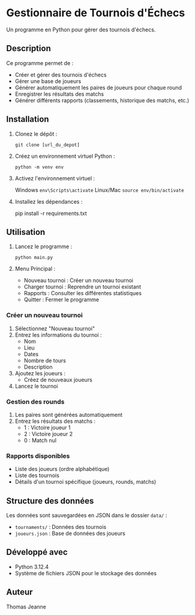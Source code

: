 # Gestionnaire de Tournois d'Échecs

Un programme en Python pour gérer des tournois d'échecs.

## Description

Ce programme permet de :
- Créer et gérer des tournois d'échecs
- Gérer une base de joueurs
- Générer automatiquement les paires de joueurs pour chaque round
- Enregistrer les résultats des matchs
- Générer différents rapports (classements, historique des matchs, etc.)

## Installation

1. Clonez le dépôt :

   `git clone [url_du_depot]`

2. Créez un environnement virtuel Python :

   `python -m venv env`

3. Activez l'environnement virtuel :

   Windows
     `env\Scripts\activate`
   Linux/Mac
     `source env/bin/activate`

4. Installez les dépendances :

   pip install -r requirements.txt

## Utilisation

1. Lancez le programme :

   `python main.py`

2. Menu Principal :
   - Nouveau tournoi : Créer un nouveau tournoi
   - Charger tournoi : Reprendre un tournoi existant
   - Rapports : Consulter les différentes statistiques
   - Quitter : Fermer le programme

### Créer un nouveau tournoi

1. Sélectionnez "Nouveau tournoi"
2. Entrez les informations du tournoi :
   - Nom
   - Lieu
   - Dates
   - Nombre de tours
   - Description
3. Ajoutez les joueurs :
   - Créez de nouveaux joueurs
4. Lancez le tournoi

### Gestion des rounds

1. Les paires sont générées automatiquement
2. Entrez les résultats des matchs :
   - 1 : Victoire joueur 1
   - 2 : Victoire joueur 2
   - 0 : Match nul

### Rapports disponibles

- Liste des joueurs (ordre alphabétique)
- Liste des tournois
- Détails d'un tournoi spécifique (joueurs, rounds, matchs)

## Structure des données

Les données sont sauvegardées en JSON dans le dossier `data/` :
- `tournaments/` : Données des tournois
- `joueurs.json` : Base de données des joueurs

## Développé avec

- Python 3.12.4
- Système de fichiers JSON pour le stockage des données

## Auteur

Thomas Jeanne
